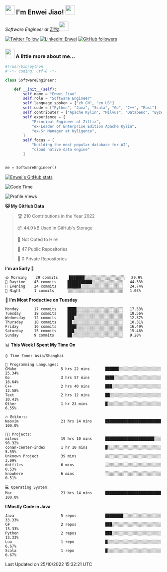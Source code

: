<h2><img src="https://emojis.slackmojis.com/emojis/images/1531849430/4246/blob-sunglasses.gif?1531849430" width="30"/> I'm  Enwei Jiao! <img src="https://media.giphy.com/media/juBt25nT1KGys/giphy.gif" width=30> </h2>
<!-- <img align='right' src="https://media.giphy.com/media/M9gbBd9nbDrOTu1Mqx/giphy.gif" width="230"> -->
<p><em>Software Engineer at <a href="https://zilliz.com/">Zilliz</a><img src="https://media.giphy.com/media/WUlplcMpOCEmTGBtBW/giphy.gif" width="30"></em></p>

[![Twitter Follow](https://img.shields.io/twitter/follow/misteranmol?label=Follow)](https://twitter.com/intent/follow?screen_name=EnweiJiao)
[![Linkedin: Enwei](https://img.shields.io/badge/-enwei-blue?style=&logo=Linkedin&logoColor=white&link=https://www.linkedin.com/in/enwei-jiao-41192a97)](https://www.linkedin.com/in/enwei-jiao-41192a97/)
[![GitHub followers](https://img.shields.io/github/followers/jiaoew1991?label=Follow&style=social)](https://github.com/jiaoew1991)


### <img src="https://media.giphy.com/media/VgCDAzcKvsR6OM0uWg/giphy.gif" width="30"> A little more about me...  

```python
#!/usr/bin/python
# -*- coding: utf-8 -*-

class SoftwareEngineer:

    def __init__(self):
        self.name = "Enwei Jiao"
        self.role = "Software Engineer"
        self.language_spoken = ["zh_CN", "en_US"]
        self.code = ["Python", "Java", "Scala", "Go", "C++", "Rust"]
        self.contributer = ["Apache Kylin", "Milvus", "Databend", "Byzer-Lang"]
        self.experience = [
            "Principal Engineer at Zilliz",
            "ex-Leader of Enterprise Edition Apache Kylin",
            "ex-Sr Manager at Kyligence",
        ]
        self.focus = [
            "building the most popular database for AI",
            "cloud native data engine"
        ]


me = SoftwareEngineer()
```

[![Enwei's GitHub stats](https://github-readme-stats.vercel.app/api?username=jiaoew1991&count_private=true&show_icons=true)](https://github.com/jiaoew1991/jiaoew1991)

<!-- [![Top Langs](https://github-readme-stats.vercel.app/api/top-langs/?username=jiaoew1991&layout=compact)](https://github.com/jiaoew1991/jiaoew1991) -->

<!--START_SECTION:waka-->
![Code Time](http://img.shields.io/badge/Code%20Time-225%20hrs%2049%20mins-blue)

![Profile Views](http://img.shields.io/badge/Profile%20Views-0-blue)

**🐱 My GitHub Data** 

> 🏆 210 Contributions in the Year 2022
 > 
> 📦 44.9 kB Used in GitHub's Storage 
 > 
> 🚫 Not Opted to Hire
 > 
> 📜 47 Public Repositories 
 > 
> 🔑 0 Private Repositories  
 > 
**I'm an Early 🐤** 

```text
🌞 Morning    29 commits     ███████░░░░░░░░░░░░░░░░░░   29.9% 
🌆 Daytime    43 commits     ███████████░░░░░░░░░░░░░░   44.33% 
🌃 Evening    24 commits     ██████░░░░░░░░░░░░░░░░░░░   24.74% 
🌙 Night      1 commits      ░░░░░░░░░░░░░░░░░░░░░░░░░   1.03%

```
📅 **I'm Most Productive on Tuesday** 

```text
Monday       17 commits     ████░░░░░░░░░░░░░░░░░░░░░   17.53% 
Tuesday      18 commits     ████░░░░░░░░░░░░░░░░░░░░░   18.56% 
Wednesday    12 commits     ███░░░░░░░░░░░░░░░░░░░░░░   12.37% 
Thursday     10 commits     ██░░░░░░░░░░░░░░░░░░░░░░░   10.31% 
Friday       16 commits     ████░░░░░░░░░░░░░░░░░░░░░   16.49% 
Saturday     15 commits     ███░░░░░░░░░░░░░░░░░░░░░░   15.46% 
Sunday       9 commits      ██░░░░░░░░░░░░░░░░░░░░░░░   9.28%

```


📊 **This Week I Spent My Time On** 

```text
⌚︎ Time Zone: Asia/Shanghai

💬 Programming Languages: 
CMake                    5 hrs 22 mins       ██████░░░░░░░░░░░░░░░░░░░   25.34% 
Go                       3 hrs 57 mins       ████░░░░░░░░░░░░░░░░░░░░░   18.64% 
C++                      2 hrs 40 mins       ███░░░░░░░░░░░░░░░░░░░░░░   12.58% 
Text                     2 hrs 12 mins       ██░░░░░░░░░░░░░░░░░░░░░░░   10.41% 
Other                    1 hr 23 mins        █░░░░░░░░░░░░░░░░░░░░░░░░   6.55%

🔥 Editors: 
Neovim                   21 hrs 14 mins      █████████████████████████   100.0%

🐱‍💻 Projects: 
milvus                   19 hrs 10 mins      ██████████████████████░░░   90.32% 
conan-center-index       1 hr 10 mins        █░░░░░░░░░░░░░░░░░░░░░░░░   5.55% 
Unknown Project          39 mins             ░░░░░░░░░░░░░░░░░░░░░░░░░   3.09% 
dotfiles                 6 mins              ░░░░░░░░░░░░░░░░░░░░░░░░░   0.53% 
knowhere                 6 mins              ░░░░░░░░░░░░░░░░░░░░░░░░░   0.51%

💻 Operating System: 
Mac                      21 hrs 14 mins      █████████████████████████   100.0%

```

**I Mostly Code in Java** 

```text
Java                     5 repos             ████████░░░░░░░░░░░░░░░░░   33.33% 
C#                       2 repos             ███░░░░░░░░░░░░░░░░░░░░░░   13.33% 
Python                   2 repos             ███░░░░░░░░░░░░░░░░░░░░░░   13.33% 
Lua                      1 repo              █░░░░░░░░░░░░░░░░░░░░░░░░   6.67% 
Scala                    1 repo              █░░░░░░░░░░░░░░░░░░░░░░░░   6.67%

```



 Last Updated on 25/10/2022 15:32:21 UTC
<!--END_SECTION:waka-->

